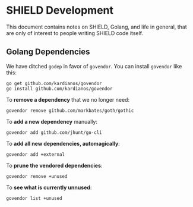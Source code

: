 SHIELD Development
==================

This document contains notes on SHIELD, Golang, and life in general, that are only of interest to people writing SHIELD code itself.

Golang Dependencies
-------------------

We have ditched `godep` in favor of `govendor`. You can install `govendor` like this:

    go get github.com/kardianos/govendor
    go install github.com/kardianos/govendor
    

To **remove a dependency** that we no longer need:

    govendor remove github.com/markbates/goth/gothic
    

To **add a new dependency** manually:

    govendor add github.com/jhunt/go-cli
    

To **add all new dependencies, automagically**:

    govendor add +external
    

To **prune the vendored dependencies**:

    govendor remove +unused
    

To **see what is currently unnused**:

    govendor list +unused
